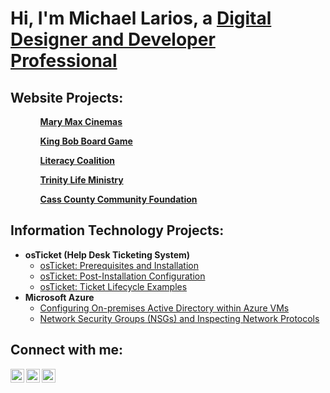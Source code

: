 <h1>Hi, I'm Michael Larios, a <a href="https://www.linkedin.com/in/michael-larios-22b142251/">Digital Designer and Developer Professional</a></h1>

<h2> Website Projects:</h2>
<ol>
<ul> <b><a href="https://famouslegomaker.github.io/mary-max-cinemas-website/">Mary Max Cinemas</a></b> </ul>
<ul> <b><a href="https://famouslegomaker.github.io/king-bob-board-game-website/">King Bob Board Game</a></b> </ul>
<ul> <b><a href="https://famouslegomaker.github.io/literacy-coalition/">Literacy Coalition</a></b></ul>
<ul> <b><a href="https://famouslegomaker.github.io/Trinity-Life-Ministry/">Trinity Life Ministry</a></b></ul>
<ul> <b><a href="https://github.com/FamousLegoMaker/Cass-County-Community-Foundation">Cass County Community Foundation</a></b> </ul>
</ol>
  

<h2> Information Technology Projects:</h2>

- <b>osTicket (Help Desk Ticketing System)</b>
  - [osTicket: Prerequisites and Installation](https://github.com/famouslegomaker/osticket-prereqs)
  - [osTicket: Post-Installation Configuration](https://github.com/famouslegomaker/post-install-config)
  - [osTicket: Ticket Lifecycle Examples](https://github.com/famouslegomaker/ticket-lifecycle)
- <b>Microsoft Azure</b>
  - [Configuring On-premises Active Directory within Azure VMs](https://github.com/famouslegomaker/configure-ad)
  - [Network Security Groups (NSGs) and Inspecting Network Protocols](https://github.com/famouslegomaker/azure-network-protocols)

<h2>Connect with me:</h2>

[<img align="left" alt="Josh | Twitter" width="22px" src="https://cdn.jsdelivr.net/npm/simple-icons@v3/icons/twitter.svg" />][twitter]
[<img align="left" alt="Josh | LinkedIn" width="22px" src="https://cdn.jsdelivr.net/npm/simple-icons@v3/icons/linkedin.svg" />][linkedin]
[<img align="left" alt="Josh | Instagram" width="22px" src="https://cdn.jsdelivr.net/npm/simple-icons@v3/icons/instagram.svg" />][instagram]

[twitter]: https://twitter.com/famouslegomaker
[instagram]: https://www.instagram.com/famouslegomaker
[linkedin]: https://www.linkedin.com/in/michael-larios-22b142251/
